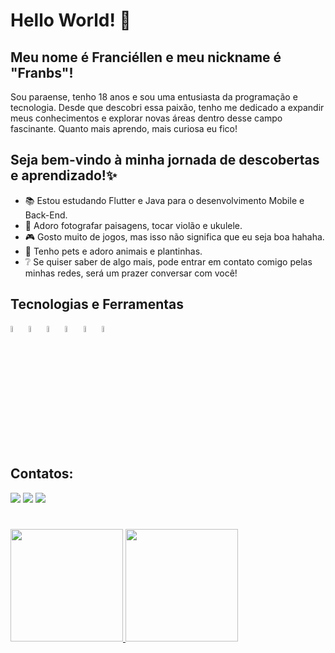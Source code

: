 # Hello World! 🍄
## Meu nome é Franciéllen e meu nickname é "Franbs"!

Sou paraense, tenho 18 anos e sou uma entusiasta da programação e tecnologia. Desde que descobri essa paixão, tenho me dedicado a expandir meus conhecimentos e explorar novas áreas dentro desse campo fascinante. Quanto mais aprendo, mais curiosa eu fico!

## Seja bem-vindo à minha jornada de descobertas e aprendizado!✨

- 📚 Estou estudando Flutter e Java para o desenvolvimento Mobile e Back-End.
- 📸 Adoro fotografar paisagens, tocar violão e ukulele.
- 🎮 Gosto muito de jogos, mas isso não significa que eu seja boa hahaha.
- 🐾 Tenho pets e adoro animais e plantinhas.
- ❔ Se quiser saber de algo mais, pode entrar em contato comigo pelas minhas redes, será um prazer conversar com você!

## Tecnologias e Ferramentas
<img src="https://cdn.jsdelivr.net/gh/devicons/devicon@latest/icons/git/git-original.svg" style='width: 5%; height:5%'/> <img src="https://cdn.jsdelivr.net/gh/devicons/devicon@latest/icons/github/github-original.svg" style='width: 5%; height:5%'/> <img src="https://cdn.jsdelivr.net/gh/devicons/devicon@latest/icons/vscode/vscode-original.svg" style='width: 5%; height:5%' /> <img src="https://cdn.jsdelivr.net/gh/devicons/devicon@latest/icons/flutter/flutter-original.svg" style='width: 5%; height:5%' /> <img src="https://cdn.jsdelivr.net/gh/devicons/devicon@latest/icons/java/java-original.svg" style='width: 5%; height:5%'/> <img src="https://cdn.jsdelivr.net/gh/devicons/devicon@latest/icons/dart/dart-original.svg" style='width: 5%; height:5%'/> 

## Contatos:


<a href="https://instagram.com/franbs.apk" target="_blank"><img loading="lazy" src="https://img.shields.io/badge/-Instagram-%23E4405F?style=for-the-badge&logo=instagram&logoColor=white" target="_blank"></a>
<a href = "mailto:contato@franciellensousaaraujo"><img loading="lazy" src="https://img.shields.io/badge/Gmail-D14836?style=for-the-badge&logo=gmail&logoColor=white" target="_blank"></a>
<a href="https://www.linkedin.com/in/franciellensaraujo" target="_blank"><img loading="lazy" src="https://img.shields.io/badge/-LinkedIn-%230077B5?style=for-the-badge&logo=linkedin&logoColor=white" target="_blank"></a>

#

<p>
<a href="https://github.com/franbs2">
<img loading="lazy" height="180em" src="https://github-readme-stats.vercel.app/api/top-langs/?username=franbs2&layout=compact&langs_count=7&theme=dracula"/>
<img loading="lazy" height="180em" src="https://github-readme-stats.vercel.app/api?username=franbs2&show_icons=true&theme=dracula&include_all_commits=true&count_private=true"/>
</p>

          
  
